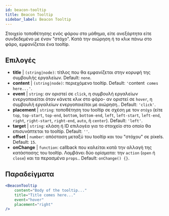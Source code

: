 ```yaml
---
id: beacon-tooltip
title: Beacon Tooltip
sidebar_label: Beacon Tooltip
---
```


Στοιχείο τοποθέτησης ενός φάρου στο μάθημα, είτε ανεξάρτητα είτε συνδεδεμένο με έναν "στόχο". Κατά την αιώρηση ή το κλικ πάνω στο φάρο, εμφανίζεται ένα tooltip.

## Επιλογές

* __title__ | `(string|node)`: τίτλος που θα εμφανίζεται στην κορυφή της συμβουλής εργαλείων. Default: `none`.
* __content__ | `(string|node)`: περιεχόμενο tooltip. Default: `'`content` comes here...'`.
* __event__ | `string`: αν οριστεί σε `click`, η συμβουλή εργαλείων ενεργοποιείται όταν κάνετε κλικ στο φάρο- αν οριστεί σε `hover`, η συμβουλή εργαλείων ενεργοποιείται με αιώρηση.. Default: `'click'`.
* __placement__ | `string`: τοποθέτηση του tooltip σε σχέση με τον `στόχο` (είτε `top`, `top-start`, `top-end`, `bottom`, `bottom-end`, `left`, `left-start`, `left-end`, `right`, `right-start`, `right-end`, `auto`, ή `center`). Default: `'left'`.
* __target__ | `string`: κλάση ή ID επιλογέα για το στοιχείο στο οποίο θα επισυνάπτεται το tooltip. Default: `''`.
* __offset__ | `number`: απόσταση μεταξύ του tooltip και του "στόχου" σε pixels. Default: `15`.
* __onChange__ | `function`: callback που καλείται κατά την αλλαγή της κατάστασης του tooltip. Λαμβάνει δύο ορίσματα: την `action` (`open` ή `close`) και τα περασμένα `props`.. Default: `onChange() {}`.


## Παραδείγματα

```jsx live
<BeaconTooltip
    content="Body of the tooltip..."
    title="Title comes here..."
    event="hover"
    placement="right"
/>
```



